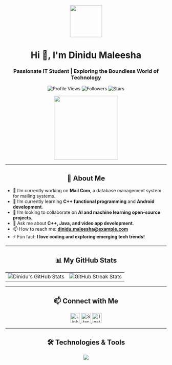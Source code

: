 <p align="center">
  <img src="https://github.com/7oSkaaa/7oSkaaa/blob/main/Images/about_me.gif?raw=true" width="100px">
</p>

<h1 align="center">Hi 👋, I'm Dinidu Maleesha</h1>
<h3 align="center">Passionate IT Student | Exploring the Boundless World of Technology</h3>

<p align="center">
  <img src="https://komarev.com/ghpvc/?username=dinidumaleezha&label=Profile%20views&color=0e75b6&style=flat" alt="Profile Views" />
  <img src="https://img.shields.io/github/followers/dinidumaleezha?label=Followers" alt="Followers" />
  <img src="https://img.shields.io/github/stars/dinidumaleezha?label=Stars" alt="Stars" />
</p>

<p align="center">
  <img src="https://media.giphy.com/media/M9gbBd9nbDrOTu1Mqx/giphy.gif" width="200"/>
</p>

---

<h2 align="center">🚀 About Me</h2>

- 🔭 I’m currently working on **Mail Com**, a database management system for mailing systems.
- 🌱 I’m currently learning **C++ functional programming** and **Android development**.
- 👯 I’m looking to collaborate on **AI and machine learning open-source projects**.
- 💬 Ask me about **C++, Java, and video app development**.
- 📫 How to reach me: **dinidu.maleesha@example.com**
- ⚡ Fun fact: **I love coding and exploring emerging tech trends!**

---

<h2 align="center">📊 My GitHub Stats</h2>

<table align="center">
  <tr>
    <td>
      <img src="https://github-readme-stats.vercel.app/api?username=dinidumaleezha&theme=dark&show_icons=true&count_private=true" alt="Dinidu's GitHub Stats"/>
    </td>
    <td>
      <img src="https://github-readme-streak-stats.herokuapp.com/?user=dinidumaleezha&theme=dark" alt="GitHub Streak Stats"/>
    </td>
  </tr>
</table>

---

<h2 align="center">📫 Connect with Me</h2>
<p align="center">
  <a href="https://www.linkedin.com/in/dinidumaleezha" target="_blank">
    <img src="https://img.shields.io/badge/LinkedIn-blue?logo=linkedin&logoColor=white" alt="LinkedIn" height="30"/>
  </a>
  <a href="https://stackoverflow.com/users/22345746/dinidumaleezha" target="_blank">
    <img src="https://img.shields.io/badge/StackOverflow-orange?logo=stackoverflow&logoColor=white" alt="Stack Overflow" height="30"/>
  </a>
  <a href="https://www.instagram.com/dinidu.maleezha" target="_blank">
    <img src="https://img.shields.io/badge/Instagram-purple?logo=instagram&logoColor=white" alt="Instagram" height="30"/>
  </a>
</p>

---

<h2 align="center">🛠️ Technologies & Tools</h2>
<p align="center">
  <img src="https://skillicons.dev/icons?i=cpp,java,html,css,js,react,git,mysql,androidstudio,figma,photoshop&perline=7" />
</p>
